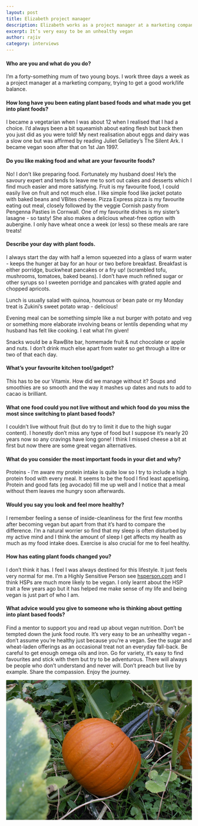 ```yaml
---
layout: post
title: Elizabeth project manager
description: Elizabeth works as a project manager at a marketing company
excerpt: It’s very easy to be an unhealthy vegan
author: rajiv
category: interviews
---
```

#### Who are you and what do you do?

I’m a forty-something mum of two young boys. I work three days a week as a project manager at a marketing company, trying to get a good work/life balance.

#### How long have you been eating plant based foods and what made you get into plant foods?

I became a vegetarian when I was about 12 when I realised that I had a choice. I’d always been a bit squeamish about eating flesh but back then you just did as you were told! My next realisation about eggs and dairy was a slow one but was affirmed by reading Juliet Gellatley’s The Silent Ark. I became vegan soon after that on 1st Jan 1997.

#### Do you like making food and what are your favourite foods?

No! I don’t like preparing food. Fortunately my husband does! He’s the savoury expert and tends to leave me to sort out cakes and desserts which I find much easier and more satisfying. Fruit is my favourite food, I could easily live on fruit and not much else. I like simple food like jacket potato with baked beans and VBites cheese. Pizza Express pizza is my favourite eating out meal, closely followed by the veggie Cornish pasty from Pengenna Pasties in Cornwall. One of my favourite dishes is my sister’s lasagne - so tasty! She also makes a delicious wheat-free option with aubergine. I only have wheat once a week (or less) so these meals are rare treats!

#### Describe your day with plant foods.

I always start the day with half a lemon squeezed into a glass of warm water - keeps the hunger at bay for an hour or two before breakfast. Breakfast is either porridge, buckwheat pancakes or a fry up! (scrambled tofu, mushrooms, tomatoes, baked beans). I don’t have much refined sugar or other syrups so I sweeten porridge and pancakes with grated apple and chopped apricots.

Lunch is usually salad with quinoa, houmous or bean pate or my Monday treat is Zukini’s sweet potato wrap - delicious!

Evening meal can be something simple like a nut burger with potato and veg or something more elaborate involving beans or lentils depending what my husband has felt like cooking. I eat what I’m given!

Snacks would be a RawBite bar, homemade fruit & nut chocolate or apple and nuts. I don’t drink much else apart from water so get through a litre or two of that each day.

#### What’s your favourite kitchen tool/gadget?

This has to be our Vitamix. How did we manage without it? Soups and smoothies are so smooth and the way it mashes up dates and nuts to add to cacao is brilliant.

#### What one food could you not live without and which food do you miss the most since switching to plant based foods?

I couldn’t live without fruit (but do try to limit it due to the high sugar content). I honestly don’t miss any type of food but I suppose it’s nearly 20 years now so any cravings have long gone! I think I missed cheese a bit at first but now there are some great vegan alternatives.

#### What do you consider the most important foods in your diet and why?

Proteins - I’m aware my protein intake is quite low so I try to include a high protein food with every meal. It seems to be the food I find least appetising. Protein and good fats (eg avocado) fill me up well and I notice that a meal without them leaves me hungry soon afterwards.

#### Would you say you look and feel more healthy?

I remember feeling a sense of inside-cleanliness for the first few months after becoming vegan but apart from that it’s hard to compare the difference. I’m a natural worrier so find that my sleep is often disturbed by my active mind and I think the amount of sleep I get affects my health as much as my food intake does. Exercise is also crucial for me to feel healthy.

#### How has eating plant foods changed you?

I don’t think it has. I feel I was always destined for this lifestyle. It just feels very normal for me. I’m a Highly Sensitive Person see [hsperson.com](http://hsperson.com) and I think HSPs are much more likely to be vegan. I only learnt about the HSP trait a few years ago but it has helped me make sense of my life and being vegan is just part of who I am.

#### What advice would you give to someone who is thinking about getting into plant based foods?

Find a mentor to support you and read up about vegan nutrition. Don’t be tempted down the junk food route. It’s very easy to be an unhealthy vegan - don’t assume you’re healthy just because you’re a vegan. See the sugar and wheat-laden offerings as an occasional treat not an everyday fall-back. Be careful to get enough omega oils and iron. Go for variety, it’s easy to find favourites and stick with them but try to be adventurous. There will always be people who don’t understand and never will. Don’t preach but live by example. Share the compassion. Enjoy the journey.

![pumpkin elizabeth has grown](/img/elizabeth-growing-pumpkin.jpg)